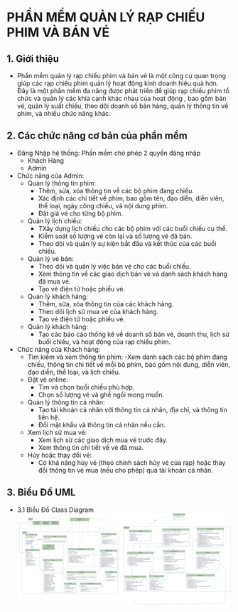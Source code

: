 # PHẦN MỀM QUẢN LÝ RẠP CHIẾU PHIM VÀ BÁN VÉ
## 1. Giới thiệu 
*  Phần mềm quản lý rạp chiếu phim và bán vé là một công cụ quan trọng giúp các rạp chiếu phim quản lý hoạt động kinh doanh hiệu quả hơn. Đây là một phần mềm đa năng được phát triển để giúp rạp chiếu phim tổ chức và quản lý các khía cạnh khác nhau của hoạt động , bao gồm bán vé, quản lý suất chiếu, theo dõi doanh số bán hàng, quản lý thông tin về phim, và nhiều chức năng khác.
## 2. Các chức năng cơ bản của phần mềm 
- Đăng Nhập hệ thống: Phần mềm chó phép 2 quyền đăng nhập
   - Khách Hàng
   - Admin
- Chức năng của Admin:
  - Quản lý thông tin phim:
     - Thêm, sửa, xóa thông tin về các bộ phim đang chiếu.
     - Xác định các chi tiết về phim, bao gồm tên, đạo diễn, diễn viên, thể loại, ngày công chiếu, và nội dung phim.
     - Đặt giá vé cho từng bộ phim.
  - Quản lý lịch chiếu:
     - TXây dựng lịch chiếu cho các bộ phim với các buổi chiếu cụ thể.
     - Kiểm soát số lượng vé còn lại và số lượng vé đã bán.
     - Theo dõi và quản lý sự kiện bắt đầu và kết thúc của các buổi chiếu.
  - Quản lý vé bán:
     - Theo dõi và quản lý việc bán vé cho các buổi chiếu.
     - Xem thông tin về các giao dịch bán vé và danh sách khách hàng đã mua vé.
     - Tạo vé điện tử hoặc phiếu vé.
  - Quản lý khách hàng:
     - Thêm, sửa, xóa thông tin của các khách hàng.
     - Theo dõi lịch sử mua vé của khách hàng.
     - Tạo vé điện tử hoặc phiếu vé.
  - Quản lý khách hàng:
     - Tạo các báo cáo thống kê về doanh số bán vé, doanh thu, lịch sử buổi chiếu, và hoạt động của rạp chiếu phim.
- Chức năng của Khách hàng:
  - Tìm kiếm và xem thông tin phim:
    -Xem danh sách các bộ phim đang chiếu, thông tin chi tiết về mỗi bộ phim, bao gồm nội dung, diễn viên, đạo diễn, thể loại, và lịch chiếu.
  - Đặt vé online:
    - Tìm và chọn buổi chiếu phù hợp.
    - Chọn số lượng vé và ghế ngồi mong muốn.
  - Quản lý thông tin cá nhân:
    - Tạo tài khoản cá nhân với thông tin cá nhân, địa chỉ, và thông tin liên hệ.
    - Đổi mật khẩu và thông tin cá nhân nếu cần.
  - Xem lịch sử mua vé:
    - Xem lịch sử các giao dịch mua vé trước đây.
    - Xem thông tin chi tiết về vé đã mua.
  - Hủy hoặc thay đổi vé:
    - Có khả năng hủy vé (theo chính sách hủy vé của rạp) hoặc thay đổi thông tin vé mua (nếu cho phép) qua tài khoản cá nhân.
## 3. Biểu Đồ UML
 * 3.1 Biểu Đồ Class Diagram
![Hình ảnh](ManagementCenimaDiagram.drawio.png)
